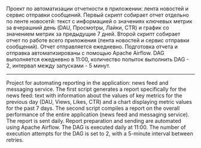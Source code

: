 Проект по автоматизации отчетности в приложении: лента новостей и сервис отправки сообщений. Первый скрипт собирает отчет отдельно по ленте новосетй: текст с информацией о значениях ключевых метрик за вчерашний день (DAU, Просмотры, Лайки, CTR) и график со значением метрик за предыдущие 7 дней. Второй скрипт собирает отчет по работе всего приложения (лента новостей и сервис отправки сообщений). Отчет отправляется ежедневно. 
Подготовка отчета и отправка автоматизированы с помощью Apache Airflow. DAG выполняется ежедневно в 11:00, количество попыток выполнить DAG - 2, интервал между запусками - 5 минут.

---

Project for automating reporting in the application: news feed and messaging service. The first script generates a report specifically for the news feed: text with information about the values of key metrics for the previous day (DAU, Views, Likes, CTR) and a chart displaying metric values for the past 7 days. The second script compiles a report on the overall performance of the entire application (news feed and messaging service). The report is sent daily.
Report preparation and sending are automated using Apache Airflow. The DAG is executed daily at 11:00. The number of execution attempts for the DAG is set to 2, with a 5-minute interval between retries.
